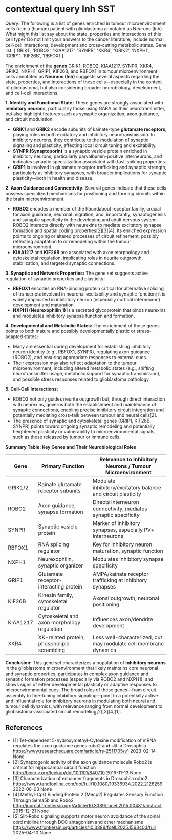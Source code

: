# contextual query Inh SST

Query: The following is a list of genes enriched in tumour microenvironment cells from a (human) patient with glioblastoma  annotated as Neurons (Inh).  What might this list say about the state, properties and interactions of this cell type?  Do not limit your answers to the cancer literature,  include normal cell-cell interactions, development and cross-cutting metabolic states.  Gene list: ['GRIK1', 'ROBO2', 'KIAA1217', 'SYNPR', 'XKR4', 'GRIK2', 'NXPH1', 'GRIP1', 'KIF26B', 'RBFOX1']

The enrichment of the **genes** GRIK1, ROBO2, KIAA1217, SYNPR, XKR4, GRIK2, NXPH1, GRIP1, KIF26B, and RBFOX1 in tumour microenvironment cells annotated as **Neurons (Inh)** suggests several aspects regarding the state, properties, and interactions of these cells—especially in the context of glioblastoma, but also considering broader neurobiology, development, and cell-cell interactions.

**1. Identity and Functional State:**
These genes are strongly associated with **inhibitory neurons**, particularly those using GABA as their neurotransmitter, but also highlight features such as synaptic organization, axon guidance, and circuit modulation.

- **GRIK1** and **GRIK2** encode subunits of kainate-type **glutamate receptors**, playing roles in both excitatory and inhibitory neurotransmission. In inhibitory neurons, they contribute to the modulation of synaptic signaling and plasticity, affecting local circuit tuning and excitability.
- **SYNPR (Synaptoporin)** is a synaptic vesicle protein enriched in inhibitory neurons, particularly parvalbumin-positive interneurons, and indicates synaptic specialization associated with fast-spiking properties.
- **GRIP1** is involved in glutamate receptor trafficking and synaptic strength, particularly at inhibitory synapses, with broader implications for synaptic plasticity—both in health and disease.

**2. Axon Guidance and Connectivity:**
Several genes indicate that these cells possess specialized mechanisms for positioning and forming circuits within the brain microenvironment.

- **ROBO2** encodes a member of the Roundabout receptor family, crucial for axon guidance, neuronal migration, and, importantly, synaptogenesis and synaptic specificity in the developing and adult nervous system. ROBO2 interacts directly with neurexins to mediate excitatory synapse formation and spatial coding properties[2][3][4]. Its enriched expression points to ongoing or altered processes of circuit refinement, possibly reflecting adaptation to or remodeling within the tumour microenvironment.
- **KIAA1217** and **KIF26B** are associated with axon morphology and cytoskeletal regulation, implicating roles in neurite outgrowth, stabilization, and targeted synaptic connections.

**3. Synaptic and Network Properties:**
The gene set suggests active regulation of synaptic properties and plasticity:

- **RBFOX1** encodes an RNA-binding protein critical for alternative splicing of transcripts involved in neuronal excitability and synaptic function; it is widely implicated in inhibitory neuron (especially cortical interneuron) development and maturation.
- **NXPH1 (Neurexophilin 1)** is a secreted glycoprotein that binds neurexins and modulates inhibitory synapse function and formation.

**4. Developmental and Metabolic States:**
The enrichment of these genes points to both mature and possibly developmentally plastic or stress-adapted states:

- Many are essential during development for establishing inhibitory neuron identity (e.g., RBFOX1, SYNPR), regulating axon guidance (ROBO2), and ensuring appropriate responses to external cues.
- Their expression may also reflect adaptation to the tumour microenvironment, including altered metabolic states (e.g., shifting neurotransmitter usage, metabolic support for synaptic transmission), and possible stress responses related to glioblastoma pathology.

**5. Cell-Cell Interactions:**
- ROBO2 not only guides neurite outgrowth but, through direct interaction with neurexins, governs both the establishment and maintenance of synaptic connections, enabling precise inhibitory circuit integration and potentially mediating cross-talk between tumour and neural cells[2].
- The presence of synaptic and cytoskeletal genes (GRIP1, KIF26B, SYNPR) points toward ongoing synaptic remodeling and potentially heightened plasticity or vulnerability to microenvironmental signals, such as those released by tumour or immune cells.

**Summary Table: Key Genes and Their Neurobiological Roles**

| **Gene**    | **Primary Function**                                     | **Relevance to Inhibitory Neurons / Tumour Microenvironment**       |
|-------------|---------------------------------------------------------|---------------------------------------------------------------------|
| GRIK1/2     | Kainate glutamate receptor subunits                     | Modulate inhibitory/excitatory balance and circuit plasticity        |
| ROBO2       | Axon guidance, synapse formation                        | Directs interneuron connectivity, mediates synaptic specificity      |
| SYNPR       | Synaptic vesicle protein                                | Marker of inhibitory synapses, especially PV+ interneurons           |
| RBFOX1      | RNA splicing regulator                                  | Key for inhibitory neuron maturation, synaptic function              |
| NXPH1       | Neurexophilin, synaptic organizer                       | Modulates inhibitory synapse specificity                             |
| GRIP1       | Glutamate receptor-interacting protein                  | AMPA/kainate receptor trafficking at inhibitory synapses             |
| KIF26B      | Kinesin family, cytoskeletal regulator                  | Axonal outgrowth, neuronal positioning                               |
| KIAA1217    | Cytoskeletal and axon morphology regulation             | Influences axon/dendrite development                                 |
| XKR4        | XK-related protein, phospholipid scrambling             | Less well-characterized, but may modulate cell membrane dynamics     |

**Conclusion:** This gene set characterizes a population of **inhibitory neurons** in the glioblastoma microenvironment that likely maintains core neuronal and synaptic properties, participates in complex axon guidance and synaptic formation processes (especially via ROBO2 and NXPH1), and shows signs of either developmental plasticity or adaptive responses to microenvironmental cues. The broad roles of these genes—from circuit assembly to fine-tuning inhibitory signaling—point to a potentially active and influential role for inhibitory neurons in modulating both neural and tumour cell dynamics, with relevance ranging from normal development to glioblastoma-associated circuit remodeling[2][3][4][1].



## References

- [1] Tet-dependent 5-hydroxymethyl-Cytosine modification of mRNA regulates the axon guidance genes robo2 and slit in Drosophila https://www.researchsquare.com/article/rs-2511705/v1 2023-02-14 None
- [2] Synaptogenic activity of the axon guidance molecule Robo2 is critical for hippocampal circuit function http://biorxiv.org/lookup/doi/10.1101/840710 2019-11-13 None
- [3] Characterization of enhancer fragments in Drosophila robo2 https://www.tandfonline.com/doi/full/10.1080/19336934.2022.2126259 2022-08-03 None
- [4] Methyl-CpG Binding Protein 2 (Mecp2) Regulates Sensory Function Through Sema5b and Robo2 http://journal.frontiersin.org/Article/10.3389/fncel.2015.00481/abstract 2015-12-21 None
- [5] Slit-Robo signaling supports motor neuron avoidance of the spinal cord midline through DCC antagonism and other mechanisms https://www.frontiersin.org/articles/10.3389/fcell.2025.1563403/full 2025-04-10 None